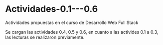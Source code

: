 # Actividades-0.1---0.6
Actividades propuestas en el curso de Desarrollo Web Full Stack

Se cargan las actividades 0.4, 0.5 y 0.6, en cuanto a las activides 0.1 a 0.3, las lecturas se realizaron previamente. 
